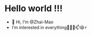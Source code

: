 # Hello world !!!
- 👋 Hi, I’m @Zhai-Mao
- I’m interested in everything👀🌱💞️📫😄⚡

<!---
Zhai-Mao/Zhai-Mao is a ✨ special ✨ repository because its `README.md` (this file) appears on your GitHub profile.
You can click the Preview link to take a look at your changes.
--->
